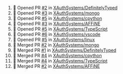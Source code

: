 <!--START_SECTION:activity-->
1. 💪 Opened PR [#2](https://github.com/XAuthSystems/DefinitelyTyped/pull/2) in [XAuthSystems/DefinitelyTyped](https://github.com/XAuthSystems/DefinitelyTyped)
2. 💪 Opened PR [#3](https://github.com/XAuthSystems/mongo/pull/3) in [XAuthSystems/mongo](https://github.com/XAuthSystems/mongo)
3. 💪 Opened PR [#5](https://github.com/XAuthSystems/cpython/pull/5) in [XAuthSystems/cpython](https://github.com/XAuthSystems/cpython)
4. 💪 Opened PR [#3](https://github.com/XAuthSystems/AFFiNE/pull/3) in [XAuthSystems/AFFiNE](https://github.com/XAuthSystems/AFFiNE)
5. 💪 Opened PR [#5](https://github.com/XAuthSystems/TypeScript/pull/5) in [XAuthSystems/TypeScript](https://github.com/XAuthSystems/TypeScript)
6. 💪 Opened PR [#6](https://github.com/XAuthSystems/vscode/pull/6) in [XAuthSystems/vscode](https://github.com/XAuthSystems/vscode)
7. 💪 Opened PR [#5](https://github.com/XAuthSystems/linux/pull/5) in [XAuthSystems/linux](https://github.com/XAuthSystems/linux)
8. 🎉 Merged PR [#2](https://github.com/XAuthSystems/mongo/pull/2) in [XAuthSystems/mongo](https://github.com/XAuthSystems/mongo)
9. 🎉 Merged PR [#1](https://github.com/XAuthSystems/DefinitelyTyped/pull/1) in [XAuthSystems/DefinitelyTyped](https://github.com/XAuthSystems/DefinitelyTyped)
10. 🎉 Merged PR [#4](https://github.com/XAuthSystems/cpython/pull/4) in [XAuthSystems/cpython](https://github.com/XAuthSystems/cpython)
11. 🎉 Merged PR [#4](https://github.com/XAuthSystems/TypeScript/pull/4) in [XAuthSystems/TypeScript](https://github.com/XAuthSystems/TypeScript)
12. 🎉 Merged PR [#2](https://github.com/XAuthSystems/AFFiNE/pull/2) in [XAuthSystems/AFFiNE](https://github.com/XAuthSystems/AFFiNE)
<!--END_SECTION:activity-->
